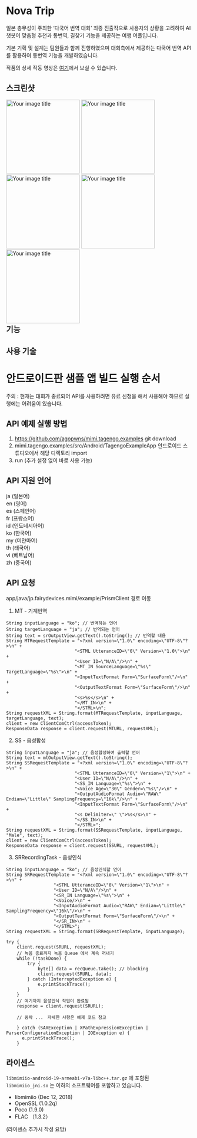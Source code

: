 # Nova Trip
일본 총무성이 주최한 ‘다국어 번역 대회’ 최종 진출작으로 사용자의 상황을 고려하여 AI 챗봇이 맞춤형 추천과 통번역, 길찾기 기능을 제공하는 여행 어플입니다.   
  
기본 기획 및 설계는 팀원들과 함께 진행하였으며 대회측에서 제공하는 다국어 번역 API를 활용하여 통번역 기능을 개발하였습니다.  
  
작품의 상세 작동 영상은 [여기](https://youtu.be/pjqU5UYs7FQ)에서 보실 수 있습니다.     
    
## 스크린샷
<div style="float:left;">
  <img src="https://github.com/agopwns/mimi.tagengo.examples/blob/master/src/Android/TagengoExampleApp/images/1.jpg" alt="Your image title" width="200"/> 
  <img src="https://github.com/agopwns/mimi.tagengo.examples/blob/master/src/Android/TagengoExampleApp/images/2.jpg" alt="Your image title" width="200"/>
  <img src="https://github.com/agopwns/mimi.tagengo.examples/blob/master/src/Android/TagengoExampleApp/images/3.jpg" alt="Your image title" width="200"/>
  <img src="https://github.com/agopwns/mimi.tagengo.examples/blob/master/src/Android/TagengoExampleApp/images/4.jpg" alt="Your image title" width="200"/>
  <img src="https://github.com/agopwns/mimi.tagengo.examples/blob/master/src/Android/TagengoExampleApp/images/5.jpg" alt="Your image title" width="200"/>
</div>

## 기능


## 사용 기술


# 안드로이드판 샘플 앱 빌드 실행 순서
주의 : 현재는 대회가 종료되어 API를 사용하려면 유료 신청을 해서 사용해야 하므로 실행에는 어려움이 있습니다.

## API 예제 실행 방법
1. https://github.com/agopwns/mimi.tagengo.examples git download
2. mimi.tagengo.examples/src/Android/TagengoExampleApp 안드로이드 스튜디오에서 해당 디렉토리 import
3. run (추가 설정 없이 바로 사용 가능)

## API 지원 언어
ja (일본어)  
en (영어)  
es (스페인어)  
fr (프랑스어)  
id (인도네시아어)  
ko (한국어)  
my (미얀마어)  
th (태국어)  
vi (베트남어)  
zh (중국어)  

## API 요청
app/java/jp.fairydevices.mimi/example/PrismClient 경로 이동

  1. MT - 기계번역
  ~~~
  String inputLanguage = "ko"; // 번역하는 언어
  String targetLanguage = "ja"; // 번역되는 언어
  String text = srOutputView.getText().toString(); // 번역할 내용
  String MTRequestTemplate = "<?xml version=\"1.0\" encoding=\"UTF-8\"?>\n" +
                            "<STML UtteranceID=\"0\" Version=\"1.0\">\n" +
                            "<User ID=\"N/A\"/>\n" +
                            "<MT_IN SourceLanguage=\"%s\" TargetLanguage=\"%s\">\n" +
                            "<InputTextFormat Form=\"SurfaceForm\"/>\n" +
                            "<OutputTextFormat Form=\"SurfaceForm\"/>\n" +
                            "<s>%s</s>\n" +
                            "</MT_IN>\n" +
                            "</STML>\n";
  String requestXML = String.format(MTRequestTemplate, inputLanguage, targetLanguage, text);
  client = new ClientComCtrl(accessToken);
  ResponseData response = client.request(MTURL, requestXML);
  ~~~
  2. SS - 음성합성
  ~~~
  String inputLanguage = "ja"; // 음성합성하여 출력할 언어
  String text = mtOutputView.getText().toString();
  String SSRequestTemplate = "<?xml version=\"1.0\" encoding=\"UTF-8\"?>\n" +
                            "<STML UtteranceID=\"0\" Version=\"1\">\n" +
                            "<User ID=\"N/A\"/>\n" +
                            "<SS_IN Language=\"%s\">\n" +
                            "<Voice Age=\"30\" Gender=\"%s\"/>\n" +
                            "<OutputAudioFormat Audio=\"RAW\" Endian=\"Little\" SamplingFrequency=\"16k\"/>\n" +
                            "<InputTextFormat Form=\"SurfaceForm\"/>\n" +
                            "<s Delimiter=\" \">%s</s>\n" +
                            "</SS_IN>\n" +
                            "</STML>";
  String requestXML = String.format(SSRequestTemplate, inputLanguage, "Male", text);
  client = new ClientComCtrl(accessToken);
  ResponseData response = client.request(SSURL, requestXML);
  ~~~                  
  3. SRRecordingTask - 음성인식
  ~~~
  String inputLanguage = "ko"; // 음성인식할 언어
  String SRRequestTemplate = "<?xml version=\"1.0\" encoding=\"UTF-8\"?>\n" +
                    "<STML UtteranceID=\"0\" Version=\"1\">\n" +
                    "<User ID=\"N/A\"/>\n" +
                    "<SR_IN Language=\"%s\">\n" +
                    "<Voice/>\n" +
                    "<InputAudioFormat Audio=\"RAW\" Endian=\"Little\" SamplingFrequency=\"16k\"/>\n" +
                    "<OutputTextFormat Form=\"SurfaceForm\"/>\n" +
                    "</SR_IN>\n" +
                    "</STML>";
  String requestXML = String.format(SRRequestTemplate, inputLanguage);

  try {
      client.request(SRURL, requestXML);
      // 녹음 종료까지 녹음 Queue 에서 계속 꺼내기
      while (!taskDone) {
          try {
              byte[] data = recQueue.take(); // blocking
              client.request(SRURL, data);
          } catch (InterruptedException e) {
              e.printStackTrace();
          }
      }
      // 여기까지 음성인식 작업이 완료됨
      response = client.request(SRURL);

      // 중략 ...　자세한 사항은 예제 코드 참고

      } catch (SAXException | XPathExpressionException | ParserConfigurationException | IOException e) {
        e.printStackTrace();
      }
  ~~~

## 라이센스
`libmimiio-android-19-armeabi-v7a-libc++.tar.gz` 에 포함된 `libmimiio_jni.so` 는 이하의 소프트웨어를 포함하고 있습니다.

- libmimiio (Dec 12, 2018)
- OpenSSL (1.0.2q)
- Poco (1.9.0)
- FLAC （1.3.2）

(라이센스 추가시 작성 요망)
